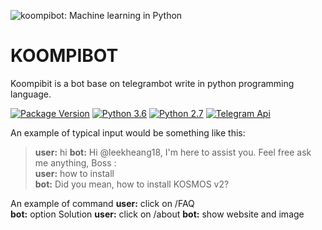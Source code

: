 ![koompibot: Machine learning in Python](https://www.smartspate.com/wp-content/uploads/2018/03/Telegram-Bot-From-Scratch-720x400.png)
# KOOMPIBOT
Koompibit is a bot base on telegrambot write in python programming language. 



[![Package Version](https://img.shields.io/badge/Telegram%20APIs-passing-blue.svg)](https://pypi.org/project/python-telegram-bot/)
[![Python 3.6](https://img.shields.io/badge/telegram--bot-11.1.0-blue.svg)](https://www.python.org/downloads/release/python-360/)
[![Python 2.7](https://img.shields.io/badge/python-2.7-blue.svg)](https://www.python.org/downloads/release/python-270/)
[![Telegram Api](https://img.shields.io/badge/Telegram%20APIs-passing-blue.svg)](https://core.telegram.org/api/)

An example of typical input would be something like this:

> **user:** hi
> **bot:**  Hi @leekheang18, I'm here to assist you. Feel free ask me anything, Boss :  
> **user:** how to install  
> **bot:** Did you mean, how to install KOSMOS v2?

An example of command 
**user:** click on /FAQ  
**bot:** option Solution 
**user:** click on /about
**bot:** show website and image 

